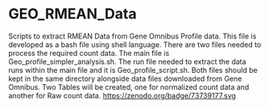 # GEO_RMEAN_Data
Scripts to extract RMEAN Data from Gene Omnibus Profile data.
This file is developed as a bash file using shell language.
There are two files needed to process the required count data.
The main file is Geo_profile_simpler_analysis.sh.
The run file needed to extract the data runs within the main file and it is Geo_profile_script.sh.
Both files should be kept in the same directory alongside data files downloaded from Gene Omnibus.
Two Tables will be created, one for normalized count data and another for Raw count data.
https://zenodo.org/badge/73739177.svg
